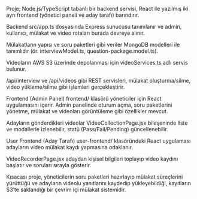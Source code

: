 Proje; Node.js/TypeScript tabanlı bir backend servisi, React ile yazılmış iki ayrı frontend (yönetici paneli ve aday tarafı) barındırır.

Backend
src/app.ts dosyasında Express sunucusu tanımlanır ve admin, kullanıcı, mülakat ve video rotaları burada devreye alınır.

Mülakatların yapısı ve soru paketleri gibi veriler MongoDB modelleri ile tanımlıdır (ör. interviewModel.ts, question-package.model.ts).

Videoların AWS S3 üzerinde depolanması için videoServices.ts adlı servis bulunur.

/api/interview ve /api/videos gibi REST servisleri, mülakat oluşturma/silme, video yükleme/silme gibi işlemleri gerçekleştirir.

Frontend (Admin Panel)
frontend/ klasörü yöneticiler için React uygulamasını içerir. Admin panelinde oturum açma, soru paketlerini yönetme, mülakat ve videoları görüntüleme gibi özellikler mevcut.

Adayların gönderdikleri videolar VideoCollectionPage.jsx bileşeninde liste ve modallerle izlenebilir, statü (Pass/Fail/Pending) güncellenebilir.

User Frontend (Aday Tarafı)
user-frontend/ klasöründeki React uygulaması adayların video mülakat kaydı yapmasına odaklanır.

VideoRecorderPage.jsx adaydan kişisel bilgileri toplayıp video kaydını başlatır ve soruları sırayla gösterir.

Kısacası proje, yöneticilerin soru paketleri hazırlayıp mülakat süreçlerini yürüttüğü ve adayların videolu yanıtlarını kaydedip yükleyebildiği, kayıtların S3’te saklandığı bir çevrim içi mülakat sistemidir.
